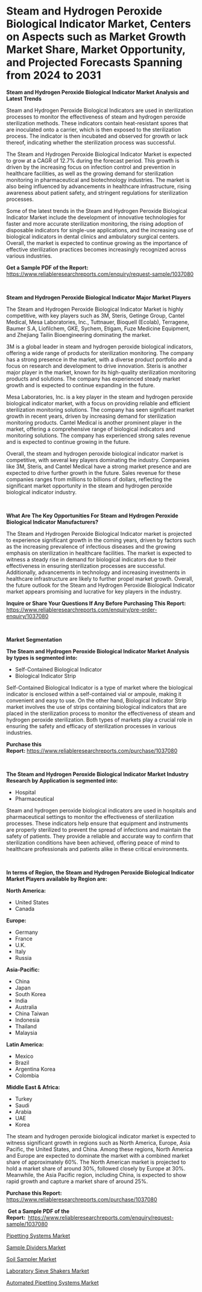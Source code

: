 <p><h1>Steam and Hydrogen Peroxide Biological Indicator Market, Centers on Aspects such as Market Growth Market Share, Market Opportunity, and Projected Forecasts Spanning from 2024 to 2031</h1></p><p><strong>Steam and Hydrogen Peroxide Biological Indicator Market Analysis and Latest Trends</strong></p>
<p><p>Steam and Hydrogen Peroxide Biological Indicators are used in sterilization processes to monitor the effectiveness of steam and hydrogen peroxide sterilization methods. These indicators contain heat-resistant spores that are inoculated onto a carrier, which is then exposed to the sterilization process. The indicator is then incubated and observed for growth or lack thereof, indicating whether the sterilization process was successful.</p><p>The Steam and Hydrogen Peroxide Biological Indicator Market is expected to grow at a CAGR of 12.7% during the forecast period. This growth is driven by the increasing focus on infection control and prevention in healthcare facilities, as well as the growing demand for sterilization monitoring in pharmaceutical and biotechnology industries. The market is also being influenced by advancements in healthcare infrastructure, rising awareness about patient safety, and stringent regulations for sterilization processes.</p><p>Some of the latest trends in the Steam and Hydrogen Peroxide Biological Indicator Market include the development of innovative technologies for faster and more accurate sterilization monitoring, the rising adoption of disposable indicators for single-use applications, and the increasing use of biological indicators in dental clinics and ambulatory surgical centers. Overall, the market is expected to continue growing as the importance of effective sterilization practices becomes increasingly recognized across various industries.</p></p>
<p><strong>Get a Sample PDF of the Report:&nbsp;</strong> <a href="https://www.reliableresearchreports.com/enquiry/request-sample/1037080">https://www.reliableresearchreports.com/enquiry/request-sample/1037080</a></p>
<p>&nbsp;</p>
<p><strong>Steam and Hydrogen Peroxide Biological Indicator Major Market Players</strong></p>
<p><p>The Steam and Hydrogen Peroxide Biological Indicator Market is highly competitive, with key players such as 3M, Steris, Getinge Group, Cantel Medical, Mesa Laboratories, Inc., Tuttnauer, Bioquell (Ecolab), Terragene, Baumer S.A, Liofilchem, GKE, Sychem, Etigam, Fuze Medicine Equipment, and Zhejiang Tailin Bioengineering dominating the market.</p><p>3M is a global leader in steam and hydrogen peroxide biological indicators, offering a wide range of products for sterilization monitoring. The company has a strong presence in the market, with a diverse product portfolio and a focus on research and development to drive innovation. Steris is another major player in the market, known for its high-quality sterilization monitoring products and solutions. The company has experienced steady market growth and is expected to continue expanding in the future.</p><p>Mesa Laboratories, Inc. is a key player in the steam and hydrogen peroxide biological indicator market, with a focus on providing reliable and efficient sterilization monitoring solutions. The company has seen significant market growth in recent years, driven by increasing demand for sterilization monitoring products. Cantel Medical is another prominent player in the market, offering a comprehensive range of biological indicators and monitoring solutions. The company has experienced strong sales revenue and is expected to continue growing in the future.</p><p>Overall, the steam and hydrogen peroxide biological indicator market is competitive, with several key players dominating the industry. Companies like 3M, Steris, and Cantel Medical have a strong market presence and are expected to drive further growth in the future. Sales revenue for these companies ranges from millions to billions of dollars, reflecting the significant market opportunity in the steam and hydrogen peroxide biological indicator industry.</p></p>
<p>&nbsp;</p>
<p><strong>What Are The Key Opportunities For Steam and Hydrogen Peroxide Biological Indicator Manufacturers?</strong></p>
<p><p>The Steam and Hydrogen Peroxide Biological Indicator market is projected to experience significant growth in the coming years, driven by factors such as the increasing prevalence of infectious diseases and the growing emphasis on sterilization in healthcare facilities. The market is expected to witness a steady rise in demand for biological indicators due to their effectiveness in ensuring sterilization processes are successful. Additionally, advancements in technology and increasing investments in healthcare infrastructure are likely to further propel market growth. Overall, the future outlook for the Steam and Hydrogen Peroxide Biological Indicator market appears promising and lucrative for key players in the industry.</p></p>
<p><strong>Inquire or Share Your Questions If Any Before Purchasing This Report:</strong> <a href="https://www.reliableresearchreports.com/enquiry/pre-order-enquiry/1037080">https://www.reliableresearchreports.com/enquiry/pre-order-enquiry/1037080</a></p>
<p>&nbsp;</p>
<p><strong>Market Segmentation</strong></p>
<p><strong>The Steam and Hydrogen Peroxide Biological Indicator Market Analysis by types is segmented into:</strong></p>
<p><ul><li>Self-Contained Biological Indicator</li><li>Biological Indicator Strip</li></ul></p>
<p><p>Self-Contained Biological Indicator is a type of market where the biological indicator is enclosed within a self-contained vial or ampoule, making it convenient and easy to use. On the other hand, Biological Indicator Strip market involves the use of strips containing biological indicators that are placed in the sterilization process to monitor the effectiveness of steam and hydrogen peroxide sterilization. Both types of markets play a crucial role in ensuring the safety and efficacy of sterilization processes in various industries.</p></p>
<p><strong>Purchase this Report:&nbsp;</strong><a href="https://www.reliableresearchreports.com/purchase/1037080">https://www.reliableresearchreports.com/purchase/1037080</a></p>
<p>&nbsp;</p>
<p><strong>The Steam and Hydrogen Peroxide Biological Indicator Market Industry Research by Application is segmented into:</strong></p>
<p><ul><li>Hospital</li><li>Pharmaceutical</li></ul></p>
<p><p>Steam and hydrogen peroxide biological indicators are used in hospitals and pharmaceutical settings to monitor the effectiveness of sterilization processes. These indicators help ensure that equipment and instruments are properly sterilized to prevent the spread of infections and maintain the safety of patients. They provide a reliable and accurate way to confirm that sterilization conditions have been achieved, offering peace of mind to healthcare professionals and patients alike in these critical environments.</p></p>
<p>&nbsp;</p>
<p><strong>In terms of Region, the Steam and Hydrogen Peroxide Biological Indicator Market Players available by Region are:</strong></p>
<p>
    <p> <strong> North America: </strong>
        <ul>
            <li>United States</li>
            <li>Canada</li>
        </ul>
        </p> 
    <p> <strong> Europe: </strong>
        <ul>
            <li>Germany</li>
            <li>France</li>
            <li>U.K.</li>
            <li>Italy</li>
            <li>Russia</li>
        </ul>
        </p> 
    <p> <strong> Asia-Pacific: </strong>
        <ul>
            <li>China</li>
            <li>Japan</li>
            <li>South Korea</li>
            <li>India</li>
            <li>Australia</li>
            <li>China Taiwan</li>
            <li>Indonesia</li>
            <li>Thailand</li>
            <li>Malaysia</li>
        </ul>
        </p> 
    <p> <strong> Latin America: </strong>
        <ul>
            <li>Mexico</li>
            <li>Brazil</li>
            <li>Argentina Korea</li>
            <li>Colombia</li>
        </ul>
        </p> 
    <p> <strong> Middle East & Africa: </strong>
        <ul>
            <li>Turkey</li>
            <li>Saudi</li>
            <li>Arabia</li>
            <li>UAE</li>
            <li>Korea</li>
        </ul>
    </p>
    </p>
<p><p>The steam and hydrogen peroxide biological indicator market is expected to witness significant growth in regions such as North America, Europe, Asia Pacific, the United States, and China. Among these regions, North America and Europe are expected to dominate the market with a combined market share of approximately 60%. The North American market is projected to hold a market share of around 30%, followed closely by Europe at 30%. Meanwhile, the Asia Pacific region, including China, is expected to show rapid growth and capture a market share of around 25%.</p></p>
<p><strong>Purchase this Report: </strong><a href="https://www.reliableresearchreports.com/purchase/1037080">https://www.reliableresearchreports.com/purchase/1037080</a></p>
<p>&nbsp;<strong>Get a Sample PDF of the Report:&nbsp;&nbsp;</strong><a href="https://www.reliableresearchreports.com/enquiry/request-sample/1037080">https://www.reliableresearchreports.com/enquiry/request-sample/1037080</a></p>
<p><strong></strong></p>
<p><p><a href="https://medium.com/@avaalsop666/pipetting-systems-market-exploring-market-share-market-trends-and-future-growth-a8d972f8ac3b">Pipetting Systems Market</a></p><p><a href="https://medium.com/@avaalsop666/sample-dividers-market-trends-and-market-analysis-forecasted-for-period-2024-2031-e728d7f62f82">Sample Dividers Market</a></p><p><a href="https://medium.com/@avaalsop666/soil-sampler-market-furnishes-information-on-market-share-market-trends-and-market-growth-e67573a497cc">Soil Sampler Market</a></p><p><a href="https://medium.com/@avaalsop666/analyzing-laboratory-sieve-shakers-market-global-industry-perspective-and-forecast-2024-to-2031-d9b5e9871b7c">Laboratory Sieve Shakers Market</a></p><p><a href="https://medium.com/@avaalsop666/automated-pipetting-systems-market-competitive-analysis-market-trends-and-forecast-to-2031-5fe0aaab9dfb">Automated Pipetting Systems Market</a></p></p>